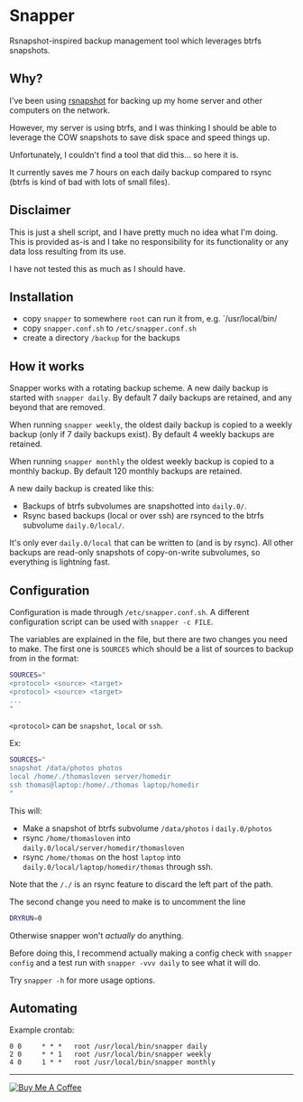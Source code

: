# Snapper

Rsnapshot-inspired backup management tool which leverages btrfs snapshots.

## Why?

I've been using [rsnapshot](https://rsnapshot.org/) for backing up my home server and other computers on the network.

However, my server is using btrfs, and I was thinking I should be able to leverage the COW snapshots to save disk space and speed things up.

Unfortunately, I couldn't find a tool that did this... so here it is.

It currently saves me 7 hours on each daily backup compared to rsync (btrfs is kind of bad with lots of small files).

## Disclaimer

This is just a shell script, and I have pretty much no idea what I'm doing.
This is provided as-is and I take no responsibility for its functionality or any data loss resulting from its use.

I have not tested this as much as I should have.

## Installation

- copy `snapper` to somewhere `root` can run it from, e.g. `/usr/local/bin/
- copy `snapper.conf.sh` to `/etc/snapper.conf.sh`
- create a directory `/backup` for the backups

## How it works
Snapper works with a rotating backup scheme. A new daily backup is started with `snapper daily`. By default 7 daily backups are retained, and any beyond that are removed.

When running `snapper weekly`, the oldest daily backup is copied to a weekly backup (only if 7 daily backups exist). By default 4 weekly backups are retained.

When running `snapper monthly` the oldest weekly backup is copied to a monthly backup. By default 120 monthly backups are retained.

A new daily backup is created like this:
- Backups of btrfs subvolumes are snapshotted into `daily.0/`.
- Rsync based backups (local or over ssh) are rsynced to the btrfs subvolume `daily.0/local/`.

It's only ever `daily.0/local` that can be written to (and is by rsync). All other backups are read-only snapshots of copy-on-write subvolumes, so everything is lightning fast.

## Configuration
Configuration is made through `/etc/snapper.conf.sh`. A different configuration script can be used with `snapper -c FILE`.

The variables are explained in the file, but there are two changes you need to make.
The first one is `SOURCES` which should be a list of sources to backup from in the format:
```bash
SOURCES="
<protocol> <source> <target>
<protocol> <source> <target>
...
"
```

`<protocol>` can be `snapshot`, `local` or `ssh`.

Ex:
```bash
SOURCES="
snapshot /data/photos photos
local /home/./thomasloven server/homedir
ssh thomas@laptop:/home/./thomas laptop/homedir
"
```

This will:
- Make a snapshot of btrfs subvolume `/data/photos` i `daily.0/photos`
- rsync `/home/thomasloven` into `daily.0/local/server/homedir/thomasloven`
- rsync `/home/thomas` on the host `laptop` into `daily.0/local/laptop/homedir/thomas` through ssh.

Note that the `/./` is an rsync feature to discard the left part of the path.

The second change you need to make is to uncomment the line
```bash
DRYRUN=0
```
Otherwise snapper won't *actually* do anything.

Before doing this, I recommend actually making a config check with `snapper config` and a test run with `snapper -vvv daily` to see what it will do.

Try `snapper -h` for more usage options.

## Automating

Example crontab:
```cron
0 0     * * *   root /usr/local/bin/snapper daily
2 0     * * 1   root /usr/local/bin/snapper weekly
4 0     1 * *   root /usr/local/bin/snapper monthly
```

---
<a href="https://www.buymeacoffee.com/uqD6KHCdJ" target="_blank"><img src="https://www.buymeacoffee.com/assets/img/custom_images/white_img.png" alt="Buy Me A Coffee" style="height: auto !important;width: auto !important;" ></a>